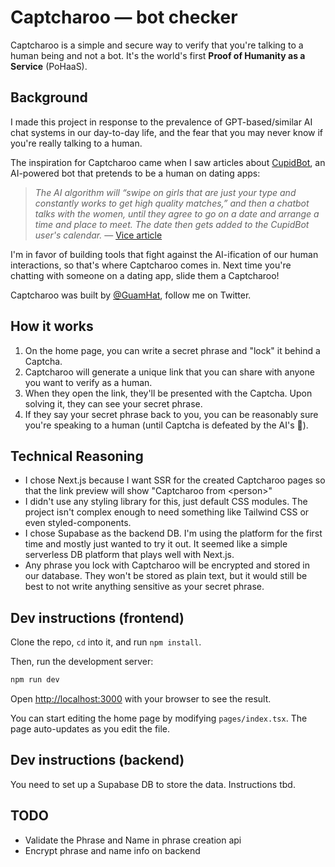 # Captcharoo — bot checker

Captcharoo is a simple and secure way to verify that you're talking to a human being and not a bot. It's the world's first **Proof of Humanity as a Service** (PoHaaS).

## Background

I made this project in response to the prevalence of GPT-based/similar AI chat systems in our day-to-day life, and the fear that you may never know if you're really talking to a human.

The inspiration for Captcharoo came when I saw articles about [CupidBot](https://www.vice.com/en/article/m7bjqp/great-dating-apps-are-getting-more-hellish-thanks-to-ai-chatbots), an AI-powered bot that pretends to be a human on dating apps:

> _The AI algorithm will “swipe on girls that are just your type and constantly works to get high quality matches,” and then a chatbot talks with the women, until they agree to go on a date and arrange a time and place to meet. The date then gets added to the CupidBot user's calendar._ — [Vice article](https://www.vice.com/en/article/m7bjqp/great-dating-apps-are-getting-more-hellish-thanks-to-ai-chatbots)

I'm in favor of building tools that fight against the AI-ification of our human interactions, so that's where Captcharoo comes in. Next time you're chatting with someone on a dating app, slide them a Captcharoo!

Captcharoo was built by [@GuamHat](https://twitter.com/GuamHat), follow me on Twitter.

## How it works

1.  On the home page, you can write a secret phrase and "lock" it behind a Captcha.
2.  Captcharoo will generate a unique link that you can share with anyone you want to verify as a human.
3.  When they open the link, they'll be presented with the Captcha. Upon solving it, they can see your secret phrase.
4.  If they say your secret phrase back to you, you can be reasonably sure you're speaking to a human (until Captcha is defeated by the AI's 🥲).

## Technical Reasoning

- I chose Next.js because I want SSR for the created Captcharoo pages so that the link preview will show "Captcharoo from \<person\>"
- I didn't use any styling library for this, just default CSS modules. The project isn't complex enough to need something like Tailwind CSS or even styled-components.
- I chose Supabase as the backend DB. I'm using the platform for the first time and mostly just wanted to try it out. It seemed like a simple serverless DB platform that plays well with Next.js.
- Any phrase you lock with Captcharoo will be encrypted and stored in our database. They won't be stored as plain text, but it would still be best to not write anything sensitive as your secret phrase.

## Dev instructions (frontend)

Clone the repo, `cd` into it, and run `npm install`.

Then, run the development server:

```bash
npm run dev
```

Open [http://localhost:3000](http://localhost:3000) with your browser to see the result.

You can start editing the home page by modifying `pages/index.tsx`. The page auto-updates as you edit the file.

## Dev instructions (backend)

You need to set up a Supabase DB to store the data. Instructions tbd.

## TODO

- Validate the Phrase and Name in phrase creation api
- Encrypt phrase and name info on backend
